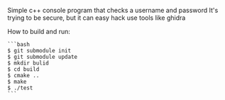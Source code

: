 
Simple c++ console program that checks a username and password
It's trying to be secure, but it can easy hack use tools like ghidra

How to build and run:

    ```bash
    $ git submodule init
    $ git submodule update
    $ mkdir bulid
    $ cd build
    $ cmake ..
    $ make
    $ ./test
    ```
